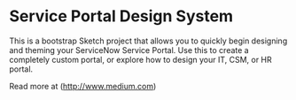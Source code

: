 # Service Portal Design System
This is a bootstrap Sketch project that allows you to quickly begin designing and theming your ServiceNow Service Portal. Use this to create a completely custom portal, or explore how to design your IT, CSM, or HR portal.

Read more at (http://www.medium.com)
